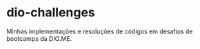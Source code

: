 # dio-challenges

Minhas implementações e resoluções de códigos em desafios de bootcamps da DIO.ME.
